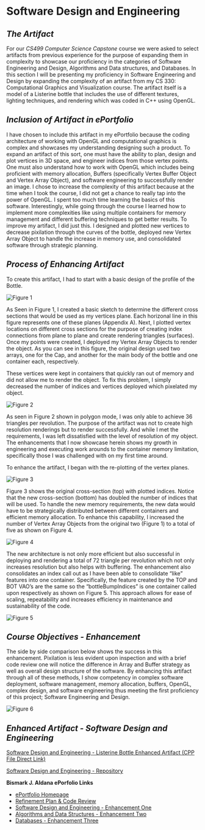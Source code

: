 # Software Design and Engineering 

## _The Artifact_
For our _CS499 Computer Science Capstone_ course we were asked to select artifacts from previous experience for the purpose of expanding them in complexity to showcase our proficiency in the categories of Software Engineering and Design, Algorithms and Data structures, and Databases.  In this section I will be presenting my proficiency in Software Engineering and Design by expanding the complexity of an artifact from my CS 330: Computational Graphics and Visualization course.   The artifact itself is a model of a Listerine bottle that includes the use of different textures, lighting techniques, and rendering which was coded in C++ using OpenGL.

## _Inclusion of Artifact in ePortfolio_
I have chosen to include this artifact in my ePortfolio because the coding architecture of working with OpenGL and computational graphics is complex and showcases my understanding designing such a product.  To expand an artifact of this sort, one must have the ability to plan, design and plot vertices in 3D space, and engineer indices from those vertex points.  One must also understand how to work with OpenGL which includes being proficient with memory allocation, Buffers (specifically Vertex Buffer Object and Vertex Array Object), and software engineering to successfully render an image.  I chose to increase the complexity of this artifact because at the time when I took the course, I did not get a chance to really tap into the power of OpenGL.  I spent too much time learning the basics of this software.  Interestingly, while going through the course I learned how to implement more complexities like using multiple containers for memory management and different buffering techniques to get better results.  To improve my artifact, I did just this.  I designed and plotted new vertices to decrease pixilation through the curves of the bottle, deployed new Vertex Array Object to handle the increase in memory use, and consolidated software through strategic planning.

## _Process of Enhancing Artifact_
To create this artifact, I had to start with a basic design of the profile of the Bottle.  

   ![Figure 1](https://bizofsteel.github.io/Artifact%201%20-%20Fig%201.png) 

As Seen in Figure 1, I created a basic sketch to determine the different cross sections that would be used as my vertices plane.  Each horizonal line in this figure represents one of these planes (Appendix A).  Next, I plotted vertex locations on different cross sections for the purpose of creating index connections from plane to plane and create rendering triangles (surfaces).   Once my points were created, I deployed my Vertex Array Objects to render the object.   As you can see in this figure, the original design used two arrays, one for the Cap, and another for the main body of the bottle and one container each, respectively. 

These vertices were kept in containers that quickly ran out of memory and did not allow me to render the object.  To fix this problem, I simply decreased the number of indices and vertices deployed which pixelated my object.  

   ![Figure 2](https://bizofsteel.github.io/Artifact%201%20-%20Fig%202.png) 

As seen in Figure 2 shown in polygon mode, I was only able to achieve 36 triangles per revolution.  The purpose of the artifact was not to create high resolution renderings but to render successfully.  And while I met the requirements, I was left dissatisfied with the level of resolution of my object.  The enhancements that I now showcase herein shows my growth in engineering and executing work arounds to the container memory limitation, specifically those I was challenged with on my first time around. 
 
To enhance the artifact, I began with the re-plotting of the vertex planes.   

   ![Figure 3](https://bizofsteel.github.io/Artifact%201%20-%20Fig%203.png) 

Figure 3 shows the original cross-section (top) with plotted indices.  Notice that the new cross-section (bottom) has doubled the number of indices that will be used.  To handle the new memory requirements, the new data would have to be strategically distributed between different containers and efficient memory allocation. To enhance this capability, I increased the number of Vertex Array Objects from the original two (Figure 1) to a total of five as shown on Figure 4. 

   ![Figure 4](https://bizofsteel.github.io/Artifact%201%20-%20Fig%204.png) 

The new architecture is not only more efficient but also successful in deploying and rendering a total of 72 triangle per revolution which not only increases resolution but also helps with buffering.  The enhancement also consolidates an index call out as I have been able to consolidate “like” features into one container.   Specifically, the feature created by the TOP and BOT VAO’s are the same so the “bottleBumpIndices” is one container called upon respectively as shown on Figure 5.  This approach allows for ease of scaling, repeatability and increases efficiency in maintenance and sustainability of the code.

   ![Figure 5](https://bizofsteel.github.io/Artifact%201%20-%20Fig%205.png) 


## _Course Objectives - Enhancement_ 
The side by side comparison below shows the success in this enhancement.  Pixilation is less evident upon inspection and with a brief code review one will notice the difference in Array and Buffer strategy as well as overall design structure of the software.  By enhancing this artifact through all of these methods, I show competency in complex software deployment, software management, memory allocation, buffers, OpenGL, complex design, and software engineering thus meeting the first proficiency of this project; Software Engineering and Design.

   ![Figure 6](https://bizofsteel.github.io/Artifact%201%20-%20Fig%206.png) 


## _Enhanced Artifact - Software Design and Engineering_ 

[Software Design and Engineering - Listerine Bottle Enhanced Artifact (CPP File Direct Link)](https://bizofsteel.github.io/ListerineOPENGL-SoftwareDesign_and_Engineering(BAldana).cpp)

[Software Design and Engineering - Repository](https://github.com/BizofSteel/SoftwareDesign_and_Engineering)


**Bismark J. Aldana ePorfolio Links**<br>
* [ePortfolio Homepage](https://bizofsteel.github.io)<br>
* [Refinement Plan & Code Review](https://bizofsteel.github.io/Code_Review.html)<br>
* [Software Design and Engineering - Enhancement One](https://bizofsteel.github.io/Software_Design_and_Engineering.html)<br>
* [Algorithms and Data Structures - Enhancement Two](https://bizofsteel.github.io/Algorithms_and_Data_Structure.html)<br>
* [Databases - Enhancement Three](https://bizofsteel.github.io/Databases.html)
